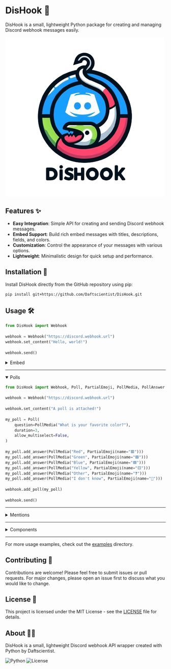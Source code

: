 # DisHook 🎣

DisHook is a small, lightweight Python package for creating and managing Discord webhook messages easily.

![DisHook Logo](https://github.com/Daftscientist/DisHook/raw/main/assets/logo.png)

## Features ✨

- **Easy Integration**: Simple API for creating and sending Discord webhook messages.
- **Embed Support**: Build rich embed messages with titles, descriptions, fields, and colors.
- **Customization**: Control the appearance of your messages with various options.
- **Lightweight**: Minimalistic design for quick setup and performance.

## Installation 🚀

Install DisHook directly from the GitHub repository using pip:

```bash
pip install git+https://github.com/Daftscientist/DisHook.git
```

## Usage 🛠️

```python
from DisHook import Webhook

webhook = Webhook("https://discord.webhook.url")
webhook.set_content("Hello, world!")

webhook.send()
```

<details>
    <summary>Embed</summary>

```python
from DisHook import Webhook, Embed, EmbedThumbnail

webhook = Webhook("https://discord.webhook.url")

webhook.set_content("This message has an attached embed!")

my_embed = Embed(
    title="Embed Title",
    description="This is an embedded message.",
    color=0x00ff00,
    thumbnail=EmbedThumbnail(url="https://cdn.discordapp.com/embed/avatars/0.png")
)

my_embed.add_field(name="Field 1", value="Value 1")

webhook.add_embed(my_embed)

webhook.send()
```

</details>

---

<details open>
    <summary>Polls</summary>

```python
from DisHook import Webhook, Poll, PartialEmoji, PollMedia, PollAnswer

webhook = Webhook("https://discord.webhook.url")

webhook.set_content("A poll is attached!")

my_poll = Poll(
    question=PollMedia("What is your favorite color?"),
    duration=3,
    allow_multiselect=False,
)

my_poll.add_answer(PollMedia("Red", PartialEmoji(name="🟥")))
my_poll.add_answer(PollMedia("Green", PartialEmoji(name="🟩")))
my_poll.add_answer(PollMedia("Blue", PartialEmoji(name="🟦")))
my_poll.add_answer(PollMedia("Yellow", PartialEmoji(name="🟨")))
my_poll.add_answer(PollMedia("Other", PartialEmoji(name="❓")))
my_poll.add_answer(PollMedia("I don't know", PartialEmoji(name="🤷")))

webhook.add_poll(my_poll)

webhook.send()
```

</details>

---

<details>
    <summary>Mentions</summary>

```python
from DisHook import Webhook, AllowedMentions

webhook = Webhook("https://discord.webhook.url")

webhook.set_content("Lets test out the mentions system! <@1248973121864601694>")

webhook.set_allowed_mentions(
    AllowedMentions(
        users=[1248973121864601694], # Allows the mention to this specific user to take effect
        replied_user=False # Allows the mention to the replied user to take effect
    )
)

webhook.send()
```

</details>

---

<details>
    <summary>Components</summary>

```python
from DisHook import Webhook, ActionRow, Button

webhook = Webhook("https://discord.webhook.url")

webhook.set_content("This message has an attached action row! It even has a button!")

my_button = Button(
    label="Click me!",
    style=1,
    custom_id="button1"
)

my_action_row = ActionRow(
    components=[my_button]
)

webhook.add_component(my_action_row)

webhook.send()
```

</details>

---

For more usage examples, check out the [examples](examples) directory.

## Contributing 🤝

Contributions are welcome! Please feel free to submit issues or pull requests. For major changes, please open an issue first to discuss what you would like to change.

## License 📜

This project is licensed under the MIT License - see the [LICENSE](LICENSE) file for details.

## About 👨‍💻

DisHook is a small, lightweight Discord webhook API wrapper created with Python by Daftscientist.

![Python](https://img.shields.io/badge/Python-3776AB?style=for-the-badge&logo=python&logoColor=white)
![License](https://img.shields.io/github/license/Daftscientist/DisHook?style=for-the-badge)
